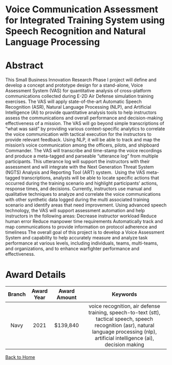 
Voice Communication Assessment for Integrated Training System using Speech Recognition and Natural Language Processing
======================================================================================================================

# Abstract


This Small Business Innovation Research Phase I project will define and develop a concept and prototype design for a stand-alone, Voice Assessment System (VAS) for quantitative analysis of cross-platform communications collected during E-2D Air Defense simulation training exercises. The VAS will apply state-of-the-art Automatic Speech Recognition (ASR), Natural Language Processing (NLP), and Artificial Intelligence (AI) to provide quantitative analysis tools to help instructors assess the communications and overall performance and decision-making effectiveness of a mission. The VAS will go beyond simple transcriptions of “what was said” by providing various context-specific analytics to correlate the voice communication with tactical execution for the instructors to provide relevant feedback. Using NLP, it will be able to track and map the mission’s voice communication among the officers, pilots, and shipboard Commander. The VAS will transcribe and time-stamp the voice recordings and produce a meta-tagged and parseable “utterance log” from multiple participants. This utterance log will support the instructors with their assessment and will integrate with the Next Generation Threat System (NGTS) Analysis and Reporting Tool (ART) system.  Using the VAS meta-tagged transcriptions, analysts will be able to locate specific actions that occurred during the training scenario and highlight participants’ actions, response times, and decisions. Currently, instructors use manual and qualitative techniques to analyze and correlate the voice communications with other synthetic data logged during the multi associated training scenario and identify areas that need improvement. Using advanced speech technology, the VAS will support assessment automation and help instructors in the following areas: Decrease instructor workload Reduce human error Reduce manpower time requirements Automatically track and map communications to provide information on protocol adherence and timeliness The overall goal of this project is to develop a Voice Assessment System and capability to help accurately measure and analyze task performance at various levels, including individuals, teams, multi-teams, and organizations, and to enhance warfighter performance and effectiveness.  

# Award Details

|Branch|Award Year|Award Amount|Keywords|
| :---: | :---: | :---: | :---: |
|Navy|2021|$139,840|voice recognition, air defense training, speech-to-text (stt), tactical speech, speech recognition (asr), natural language processing (nlp), artificial intelligence (ai), decision making|
  
  


[Back to Home](https://github.com/chrischow/dod_sbir_awards#2185)
